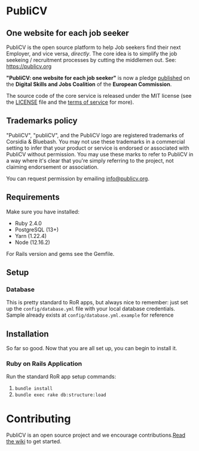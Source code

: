 # PubliCV
## One website for each job seeker

PubliCV is the open source platform to help Job seekers find their next Employer, and vice versa, _directly_. The core idea is to simplify the job seekeing / recruitment processes by cutting the middlemen out. See: https://publicv.org 

**"PubliCV: one website for each job seeker"** is now a pledge [published](https://pledgeviewer.eu/pledge/initiative/659) on the **Digital Skills and Jobs Coalition** of the **European Commission**.

The source code of the core service is released under the MIT license (see the [LICENSE](https://github.com/publicv-org/publicv/blob/develop/LICENSE) file and the [terms of service](https://publicv.org/legal/terms) for more).

## Trademarks policy

"PubliCV", "publiCV", and the PubliCV logo are registered trademarks of Corsidia & Bluebash. You may not use these trademarks in a commercial setting to infer that your product or service is endorsed or associated with PubliCV without permission. You may use these marks to refer to PubliCV in a way where it's clear that you're simply referring to the project, not claiming endorsement or association.

You can request permission by emailing info@publicv.org.

## Requirements

Make sure you have installed:

* Ruby 2.4.0
* PostgreSQL (13+)
* Yarn (1.22.4)
* Node (12.16.2)

For Rails version and gems see the Gemfile.

## Setup

### Database
This is pretty standard to RoR apps, but always nice to remember: just set up the `config/database.yml` file with your local database credentials. Sample already exists at `config/database.yml.example` for reference

## Installation

So far so good. Now that you are all set up, you can begin to install it.

### Ruby on Rails Application

Run the standard RoR app setup commands:

1. `bundle install`
2. `bundle exec rake db:structure:load`

# Contributing

PubliCV is an open source project and we encourage contributions.[Read the wiki](https://github.com/publicv-org/publicv/wiki) to get started.

